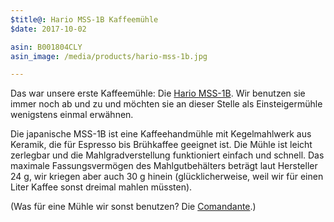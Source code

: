 ```yaml
---
$title@: Hario MSS-1B Kaffeemühle
$date: 2017-10-02

asin: B001804CLY
asin_image: /media/products/hario-mss-1b.jpg

---
```

Das war unsere erste Kaffeemühle: Die [Hario MSS-1B](https://www.amazon.de/dp/B001804CLY/?tag=hhk-21). Wir benutzen sie immer noch ab und zu und möchten sie an dieser Stelle als Einsteigermühle wenigstens einmal erwähnen.

Die japanische MSS-1B ist eine Kaffeehandmühle mit Kegelmahlwerk aus Keramik, die für Espresso bis Brühkaffee geeignet ist. Die Mühle ist leicht zerlegbar und die Mahlgradverstellung funktioniert einfach und schnell. Das maximale Fassungsvermögen des Mahlgutbehälters beträgt laut Hersteller 24&nbsp;g, wir kriegen aber auch 30&nbsp;g hinein (glücklicherweise, weil wir für einen Liter Kaffee sonst dreimal mahlen müssten).

(Was für eine Mühle wir sonst benutzen? Die [Comandante](https://www.amazon.de/dp/B00F5VW8DQ/?tag=hhk-21).) 
